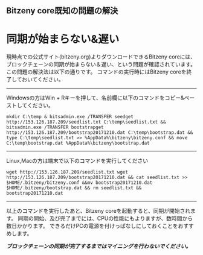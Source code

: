 ## Bitzeny core既知の問題の解決

# 同期が始まらない&遅い
現時点での公式サイト(bitzeny.org)よりダウンロードできるBitzeny coreには、ブロックチェーンの同期が始まらない＆遅い、という問題が確認されています。
この問題の解決法は以下の通りです。
コマンドの実行時にはBitzeny coreを終了しておいてください。

----
Windowsの方はWin + Rキーを押して、名前欄に以下のコマンドをコピー&ペーストしてください。

`mkdir C:\temp & bitsadmin.exe /TRANSFER seedget http://153.126.187.209/seedlist.txt C:\temp\seedlist.txt && bitsadmin.exe /TRANSFER bootstrapget http://153.126.187.209/bootstrap20171210.dat C:\temp\bootstrap.dat && type C:\temp\seedlist.txt >> %AppData%\bitzeny\bitzeny.conf && move C:\temp\bootstrap.dat %AppData%\bitzeny\bootstrap.dat`

----
Linux,Macの方は端末で以下のコマンドを実行してください

`wget http://153.126.187.209/seedlist.txt wget http://153.126.187.209/bootstrap20171210.dat && cat seedlist.txt >> $HOME/.bitzeny/bitzeny.conf &&mv bootstrap20171210.dat $HOME/.bitzeny/bootstrap.dat && rm seedlist.txt && bootstrap20171210.dat`

----

以上のコマンドを実行したあと、Bitzeny coreを起動すると、同期が開始されます。
同期の開始、及び完了までには、CPUの性能にもよりますが、数時間から数日かかります。
できるだけPCの電源を付けっぱなしにしておくことをおすすめします。

***ブロックチェーンの同期が完了するまではマイニングを行わないでください。***
